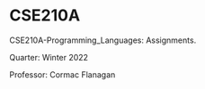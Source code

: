 # CSE210A
CSE210A-Programming_Languages: Assignments.

Quarter: Winter 2022

Professor: Cormac Flanagan
